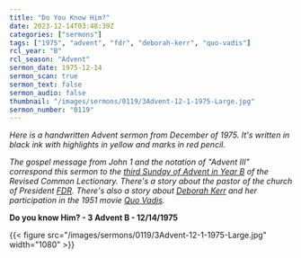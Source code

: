 ```yaml
---
title: "Do You Know Him?"
date: 2023-12-14T03:48:39Z
categories: ["sermons"]
tags: ["1975", "advent", "fdr", "deborah-kerr", "quo-vadis"]
rcl_year: "B"
rcl_season: "Advent"
sermon_date: 1975-12-14
sermon_scan: true
sermon_text: false
sermon_audio: false
thumbnail: "/images/sermons/0119/3Advent-12-1-1975-Large.jpg"
sermon_number: "0119"
---
```


_Here is a handwritten Advent sermon from December of 1975. It's written in black ink with highlights in yellow and marks in red pencil._

<!--more-->

_The gospel message from John 1 and the notation of "Advent III" correspond this sermon to the [third Sunday of Advent in Year B](https://lectionary.library.vanderbilt.edu/texts/?y=382&z=a&d=3) of the Revised Common Lectionary. There's a story about the pastor of the church of President [FDR](https://en.wikipedia.org/wiki/Franklin_D._Roosevelt). There's also a story about [Deborah Kerr](https://en.wikipedia.org/wiki/Deborah_Kerr) and her participation in the 1951 movie [Quo Vadis](https://en.wikipedia.org/wiki/Quo_Vadis_(1951_film))._

**Do you know Him? - 3 Advent B - 12/14/1975**

{{< figure src="/images/sermons/0119/3Advent-12-1-1975-Large.jpg" width="1080" >}}
